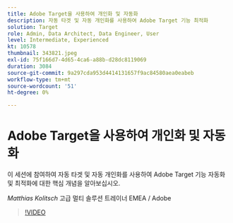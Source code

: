 ```yaml
---
title: Adobe Target을 사용하여 개인화 및 자동화
description: 자동 타겟 및 자동 개인화를 사용하여 Adobe Target 기능 최적화
solution: Target
role: Admin, Data Architect, Data Engineer, User
level: Intermediate, Experienced
kt: 10578
thumbnail: 343821.jpeg
exl-id: 75f166d7-4d65-4ca6-a88b-d28dc8119069
duration: 3084
source-git-commit: 9a297cda953d4414131657f9ac84580aea0eabeb
workflow-type: tm+mt
source-wordcount: '51'
ht-degree: 0%

---
```


# Adobe Target을 사용하여 개인화 및 자동화

이 세션에 참여하여 자동 타겟 및 자동 개인화를 사용하여 Adobe Target 기능 자동화 및 최적화에 대한 핵심 개념을 알아보십시오.

*Matthias Kolitsch* 고급 멀티 솔루션 트레이너 EMEA / Adobe

>[!VIDEO](https://video.tv.adobe.com/v/343821/?quality=12&learn=on)
